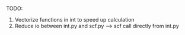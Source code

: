 TODO:
1. Vectorize functions in int to speed up calculation
2. Reduce io between int.py and scf.py --> scf call directly from int.py